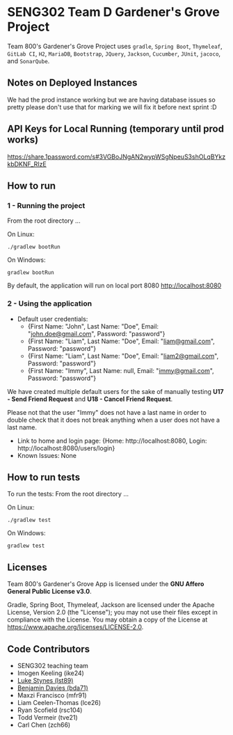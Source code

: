 # SENG302 Team D Gardener's Grove Project
Team 800's Gardener's Grove Project uses `gradle`, `Spring Boot`, `Thymeleaf`, `GitLab CI`, `H2`, `MariaDB`, `Bootstrap`, `JQuery`, `Jackson`, `Cucumber`, `JUnit`, `jacoco`, and `SonarQube`.

## Notes on Deployed Instances
We had the prod instance working but we are having database issues so pretty please don't use that for marking we will fix it before next sprint :D

## API Keys for Local Running (temporary until prod works)
https://share.1password.com/s#3VGBoJNgAN2wypWSgNpeuS3shOLqBYkzkbDKNF_RIzE


## How to run
### 1 - Running the project
From the root directory ...

On Linux:
```
./gradlew bootRun
```

On Windows:
```
gradlew bootRun
```

By default, the application will run on local port 8080 [http://localhost:8080](http://localhost:8080)

### 2 - Using the application
- Default user credentials: 
   - {First Name: "John", Last Name: "Doe", Email: "john.doe@gmail.com", Password: "password"}
   - {First Name: "Liam", Last Name: "Doe", Email: "liam@gmail.com", Password: "password"}
   - {First Name: "Liam", Last Name: "Doe", Email: "liam2@gmail.com", Password: "password"}
   - {First Name: "Immy", Last Name: null, Email: "immy@gmail.com", Password: "password"}

We have created multiple default users for the sake of manually testing **U17 - Send Friend Request** and **U18 - Cancel Friend Request**. 

Please not that the user "Immy" does not have a last name in order to double check that it does not break anything when a user does not have a last name.

- Link to home and login page: {Home: http://localhost:8080, Login: http://localhost:8080/users/login}
- Known Issues: None

## How to run tests
To run the tests:
From the root directory ...

On Linux:
```
./gradlew test
```

On Windows:
```
gradlew test
```


## Licenses

Team 800's Gardener's Grove App is licensed under the **GNU Affero General Public License v3.0**.

Gradle, Spring Boot, Thymeleaf, Jackson are licensed under the Apache License, Version 2.0 (the "License"); you may not use their files except in compliance with the License. You may obtain a copy of the License at https://www.apache.org/licenses/LICENSE-2.0.

## Code Contributors

- SENG302 teaching team
- Imogen Keeling (ike24)
- [Luke Stynes (lst89)](https://www.github.com/lukestynes)
- [Benjamin Davies (bda71)](https://www.github.com/Benjamin-Davies)
- Maxzi Francisco (mfr91)
- Liam Ceelen-Thomas (lce26)
- Ryan Scofield (rsc104)
- Todd Vermeir (tve21)
- Carl Chen (zch66)
